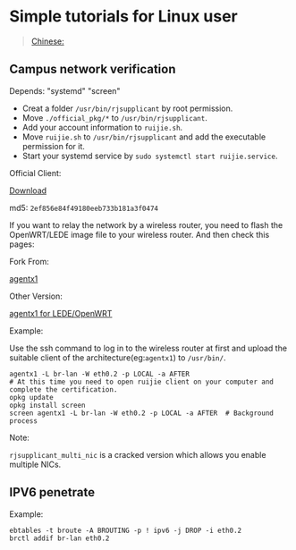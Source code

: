 # Simple tutorials for Linux user

> [Chinese:](https://github.com/GZHU-Dress/GZHU-Wikiii/blob/master/ruijie/README_zh.md)

## Campus network verification

Depends: "systemd" "screen"

- Creat a folder `/usr/bin/rjsupplicant` by root permission.
- Move `./official_pkg/*` to `/usr/bin/rjsupplicant`.
- Add your account information to `ruijie.sh`.
- Move `ruijie.sh` to `/usr/bin/rjsupplicant` and add the executable permission for it.
- Start your systemd service by `sudo systemctl start ruijie.service`.

Official Client:

[Download](http://202.192.18.32:8081/Setup/RG_Supplicant_For_Linux_V1.31.zip)

md5: `2ef856e84f49180eeb733b181a3f0474`

If you want to relay the network by a wireless router, you need to flash the OpenWRT/LEDE image file to your wireless router. And then check this pages:

Fork From:

[agentx1](https://bitbucket.org/CrazyBoyFeng/agentx1)

Other Version:

[agentx1 for LEDE/OpenWRT](https://github.com/GZHU-Dress/agentx1-lede)

Example:

Use the ssh command to log in to the wireless router at first and upload the suitable client of the architecture(eg:`agentx1`) to `/usr/bin/`.

```shell
agentx1 -L br-lan -W eth0.2 -p LOCAL -a AFTER
# At this time you need to open ruijie client on your computer and complete the certification.
opkg update
opkg install screen
screen agentx1 -L br-lan -W eth0.2 -p LOCAL -a AFTER  # Background process
```

Note:

`rjsupplicant_multi_nic` is a cracked version which allows you enable multiple NICs.

## IPV6 penetrate

Example:
```shell
ebtables -t broute -A BROUTING -p ! ipv6 -j DROP -i eth0.2
brctl addif br-lan eth0.2
```
